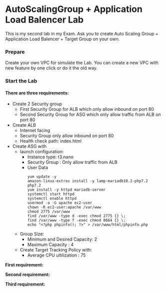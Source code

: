 # AutoScalingGroup + Application Load Balencer Lab
This is my second lab in my Exam. Ask you to create Auto Scaling Group + Application Load Balencer + Target Group on your own.

### Prepare
Create your own VPC for simulate the Lab. You can create a new VPC with new feature by one click or do it the old way.

### Start the Lab

#### There are three requirements:

- Create 2 Security group
    - First Security Group for ALB which only allow inbound on port 80
    - Second Security Group for ASG which only allow traffic from ALB on port 80
- Create ALB
    - Internet facing
    - Security Group only allow inbound on port 80
    - Health check path: index.html
- Create ASG with
    - launch configuration:
        - Instance type: t3.nano
        - Security Group : Only allow traffic from ALB
        - User Data
            ```
            yum update -y
            amazon-linux-extras install -y lamp-mariadb10.2-php7.2 php7.2
            yum install -y httpd mariadb-server
            systemctl start httpd
            systemctl enable httpd
            usermod -a -G apache ec2-user
            chown -R ec2-user:apache /var/www
            chmod 2775 /var/www
            find /var/www -type d -exec chmod 2775 {} \;
            find /var/www -type f -exec chmod 0664 {} \;
            echo "<?php phpinfo(); ?>" > /var/www/html/phpinfo.php
            ```
    - Group Size:
        - Minimum and Desired Capacity: 2
        - Maximum Capacity : 4
    - Create Target Tracking Policy with:
        - Average CPU ultilization : 75 

<b>First requirement:</b>

<b>Second requirement:</b>

<b>Third requirement:</b>